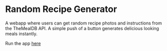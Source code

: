 # Random Recipe Generator

A webapp where users can get random recipe photos and instructions from the TheMealDB API. A simple push of a button generates delicious looking meals instantly.

Run the app [here](https://jvj9j2.csb.app/)